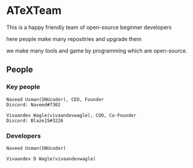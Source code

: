 # ATeXTeam
This is a happy friendly team  of open-source beginner developers

here people make many repositries and upgrade them

we make many tools and game by programming which are open-source.

## **People**

### Key people
```
Naveed Usman(SNUcoder), CEO, Founder
Discord: Naveed#7302

Vivaandev Wagle(vivaandevwagle), COO, Co-Founder
Discord: Blaze15#3226
```

### Developers

```
Naveed Usman(SNUcoder)

Vivaandev D Wagle(vivaandevwagle)
```
